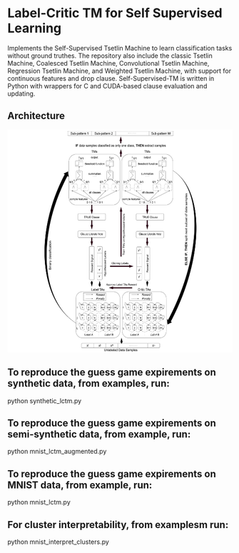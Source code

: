 # Label-Critic TM for Self Supervised Learning
Implements the Self-Supervised Tsetlin Machine to learn classification tasks without ground truthes. The repository also include the classic Tsetlin Machine, Coalesced Tsetlin Machine, Convolutional Tsetlin Machine, Regression Tsetlin Machine, and Weighted Tsetlin Machine, with support for continuous features and drop clause. Self-Supervised-TM is written in Python with wrappers for C and CUDA-based clause evaluation and updating.

## Architecture
<img src="0001.jpg" width="800" height="500">


## To reproduce the guess game expirements on synthetic data, from examples, run:

python synthetic_lctm.py

## To reproduce the guess game expirements on semi-synthetic data, from example, run:

python mnist_lctm_augmented.py

## To reproduce the guess game expirements on MNIST data, from example, run:

python mnist_lctm.py

## For cluster interpretability, from examplesm run:

python mnist_interpret_clusters.py


